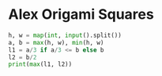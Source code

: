 # Alex Origami Squares

```python
h, w = map(int, input().split())
a, b = max(h, w), min(h, w)
l1 = a/3 if a/3 <= b else b
l2 = b/2
print(max(l1, l2))
```
